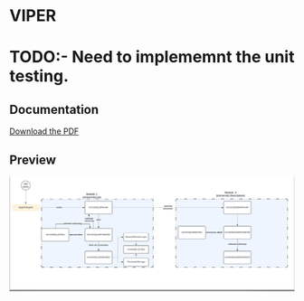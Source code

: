 # VIPER
# TODO:- Need to implememnt the unit testing.

## Documentation

[Download the PDF](/blob/main/University_VIPER.pdf)

## Preview

![Preview Image](https://github.com/Abdullah-Ansari/VIPER/blob/main/Flow.png)
